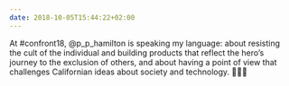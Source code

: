 ```yaml
---
date: 2018-10-05T15:44:22+02:00
---
```

At #confront18, @p_p_hamilton is speaking my language: about resisting the cult of the individual and building products that reflect the hero’s journey to the exclusion of others, and about having a point of view that challenges Californian ideas about society and technology. 👍🏻💯
